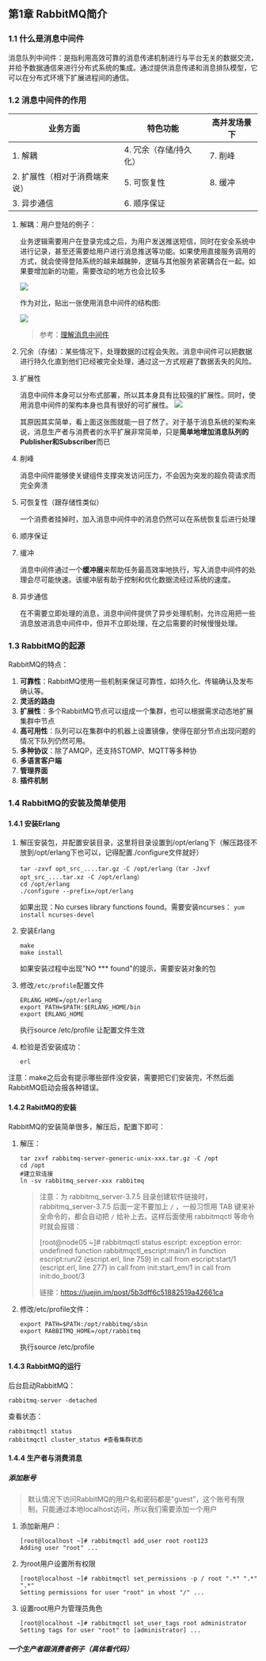 ## 第1章 RabbitMQ简介

### 1.1 什么是消息中间件

消息队列中间件：是指利用高效可靠的消息传递机制进行与平台无关的数据交流，并给予数据通信来进行分布式系统的集成。通过提供消息传递和消息排队模型，它可以在分布式环境下扩展进程间的通信。

### 1.2 消息中间件的作用

| 业务方面                      | 特色功能               | 高并发场景下 |
| ----------------------------- | ---------------------- | ------------ |
| 1. 解耦                       | 4. 冗余（存储/持久化） | 7. 削峰      |
| 2. 扩展性（相对于消费端来说） | 5. 可恢复性            | 8. 缓冲      |
| 3. 异步通信                   | 6. 顺序保证            |              |



1. 解耦：用户登陆的例子：

   业务逻辑需要用户在登录完成之后，为用户发送推送短信，同时在安全系统中进行记录，甚至还需要给用户进行消息推送等功能。如果使用直接服务调用的方式，就会使得登陆系统的越来越臃肿，逻辑与其他服务紧密耦合在一起。如果要增加新的功能，需要改动的地方也会比较多

   ![](https://ws1.sinaimg.cn/large/8747d788gy1fyrfq69ga2j21kw1334ac.jpg)

   作为对比，贴出一张使用消息中间件的结构图:

   ![](https://ws1.sinaimg.cn/large/8747d788gy1fyrfrnnqhoj21kw17paos.jpg)

   > 参考：[理解消息中间件](http://intheworld.win/2017/05/13/%E7%90%86%E8%A7%A3%E6%B6%88%E6%81%AF%E4%B8%AD%E9%97%B4%E4%BB%B6/)

2. 冗余（存储）：某些情况下，处理数据的过程会失败。消息中间件可以把数据进行持久化直到他们已经被完全处理，通过这一方式规避了数据丢失的风险。

3. 扩展性

   消息中间件本身可以分布式部署，所以其本身具有比较强的扩展性。同时，使用消息中间件的架构本身也具有很好的可扩展性。
   ![](https://ws1.sinaimg.cn/large/8747d788gy1fyrfsdjvkej21kw0vw4mn.jpg)

   其原因其实简单，看上面这张图就能一目了然了。对于基于消息系统的架构来说，消息生产者与消费者的水平扩展非常简单，只是**简单地增加消息队列的Publisher和Subscriber**而已

4. 削峰

   消息中间件能够使关键组件支撑突发访问压力，不会因为突发的超负荷请求而完全奔溃

5. 可恢复性（跟存储性类似）

   一个消费者挂掉时，加入消息中间件中的消息仍然可以在系统恢复后进行处理

6. 顺序保证

7. 缓冲

   消息中间件通过一个**缓冲层**来帮助任务最高效率地执行，写入消息中间件的处理会尽可能快速。该缓冲层有助于控制和优化数据流经过系统的速度。

8. 异步通信

   在不需要立即处理的消息，消息中间件提供了异步处理机制，允许应用把一些消息放进消息中间件中，但并不立即处理，在之后需要的时候慢慢处理。

### 1.3 RabbitMQ的起源

RabbitMQ的特点：

1. **可靠性**：RabbitMQ使用一些机制来保证可靠性，如持久化、传输确认及发布确认等。
2. **灵活的路由**
3. **扩展性**：多个RabbitMQ节点可以组成一个集群，也可以根据需求动态地扩展集群中节点
4. **高可用性**：队列可以在集群中的机器上设置镜像，使得在部分节点出现问题的情况下队列仍然可用。
5. **多种协议**：除了AMQP，还支持STOMP、MQTT等多种协
6. **多语言客户端**
7. **管理界面**
8. **插件机制**

### 1.4 RabbitMQ的安装及简单使用

#### 1.4.1 安装Erlang

1. 解压安装包，并配置安装目录，这里将目录设置到/opt/erlang下（解压路径不放到/opt/erlang下也可以，记得配置./configure文件就好）

   ```shell
   tar -zxvf opt_src_....tar.gz -C /opt/erlang（tar -Jxvf opt_src_....tar.xz -C /opt/erlang）
   cd /opt/erlang
   ./configure --prefix=/opt/erlang
   ```

   如果出现：No curses library functions found。需要安装ncurses：
   `yum install ncurses-devel`

2. 安装Erlang

   ```shell
   make
   make install
   ```

   如果安装过程中出现"NO *** found"的提示，需要安装对象的包

3. 修改`/etc/profile`配置文件

   ```properties
   ERLANG_HOME=/opt/erlang
   export PATH=$PATH:$ERLANG_HOME/bin
   export ERLANG_HOME
   ```

   执行source /etc/profile 让配置文件生效

4. 检验是否安装成功：

   `erl`

注意：make之后会有提示哪些部件没安装，需要把它们安装完，不然后面RabbitMQ启动会报各种错误。

#### 1.4.2 RabitMQ的安装

RabbitMQ的安装简单很多，解压后，配置下即可：

1. 解压：

    ```shell
    tar zxvf rabbitmq-server-generic-unix-xxx.tar.gz -C /opt
    cd /opt
    #建立软连接
    ln -sv rabbitmq_server-xxx rabbitmq
    ```

    > 注意：为 rabbitmq_server-3.7.5 目录创建软件链接时，rabbitmq_server-3.7.5 后面一定不要加上 `/` ，一般习惯用 TAB 键来补全命令的，都会自动把 `/` 给补上去。这样后面使用 rabbitmqctl 等命令时就会报错：
    >
    > [root@node05 ~]# rabbitmqctl status escript: exception error: undefined function rabbitmqctl_escript:main/1 in function  escript:run/2 (escript.erl, line 759) in call from escript:start/1 (escript.erl, line 277) in call from init:start_em/1 in call from init:do_boot/3
    >
    > 链接：https://juejin.im/post/5b3dff6c51882519a42661ca

2. 修改/etc/profile文件：

    ```properties
    export PATH=$PATH:/opt/rabbitmq/sbin
    export RABBITMQ_HOME=/opt/rabbitmq
    ```

    执行source /etc/profile

#### 1.4.3 RabbitMQ的运行

后台启动RabbitMQ：

```shell
rabbitmq-server -detached
```

查看状态：

```shell
rabbitmqctl status
rabbitmqctl cluster_status #查看集群状态
```



#### 1.4.4 生产者与消费消息

##### 添加账号

> 默认情况下访问RabbitMQ的用户名和密码都是"guest"，这个账号有限制，只能通过本地localhost访问，所以我们需要添加一个用户

1. 添加新用户：

   ```shell
   [root@localhost ~]# rabbitmqctl add_user root root123
   Adding user "root" ...
   ```

2. 为root用户设置所有权限

   ```shell
   [root@localhost ~]# rabbitmqctl set_permissions -p / root ".*" ".*" ".*"
   Setting permissions for user "root" in vhost "/" ...
   ```

3. 设置root用户为管理员角色

   ```shell
   [root@localhost ~]# rabbitmqctl set_user_tags root administrator
   Setting tags for user "root" to [administrator] ...
   ```

##### 一个生产者跟消费者例子（具体看代码）


















